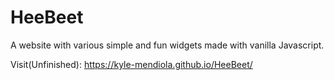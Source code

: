 # HeeBeet
A website with various simple and fun widgets made with vanilla Javascript.

Visit(Unfinished): https://kyle-mendiola.github.io/HeeBeet/
